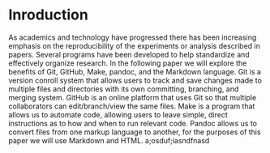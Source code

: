 # Inroduction
As academics and technology have progressed there has been increasing emphasis on the reproducibility of the experiments or analysis described in papers. Several programs have been developed to help standardize and effectively organize research. In the following paper we will explore the benefits of Git, GitHub, Make, pandoc, and the Markdown language. Git is a version conroll system that allows users to track and save changes made to multiple files and directories with its own committing, branching, and merging system. GitHub is an online platform that uses Git so that multiple collaborators can edit/branch/view the same files. Make is a program that allows us to automate code, allowing users to leave simple, direct instructions as to how and when to run relevant code. Pandoc allows us to convert files from one markup language to another, for the purposes of this paper we will use Markdown and HTML. 
a;osduf;iasndfnasd